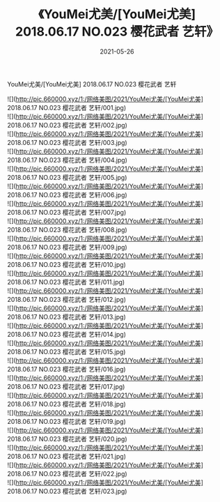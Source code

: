 ﻿---
layout: post
title:  《YouMei尤美/[YouMei尤美] 2018.06.17 NO.023 樱花武者 艺轩》
date:   2021-05-26
img: http://pic.660000.xyz/1:/网络美图/2021/YouMei尤美/[YouMei尤美] 2018.06.17 NO.023 樱花武者 艺轩/000.jpg
categories: [美女, 清纯, 唯美]
---

YouMei尤美/[YouMei尤美] 2018.06.17 NO.023 樱花武者 艺轩

 ![](http://pic.660000.xyz/1:/网络美图/2021/YouMei尤美/[YouMei尤美] 2018.06.17 NO.023 樱花武者 艺轩/001.jpg) <br>![](http://pic.660000.xyz/1:/网络美图/2021/YouMei尤美/[YouMei尤美] 2018.06.17 NO.023 樱花武者 艺轩/002.jpg) <br>![](http://pic.660000.xyz/1:/网络美图/2021/YouMei尤美/[YouMei尤美] 2018.06.17 NO.023 樱花武者 艺轩/003.jpg) <br>![](http://pic.660000.xyz/1:/网络美图/2021/YouMei尤美/[YouMei尤美] 2018.06.17 NO.023 樱花武者 艺轩/004.jpg) <br>![](http://pic.660000.xyz/1:/网络美图/2021/YouMei尤美/[YouMei尤美] 2018.06.17 NO.023 樱花武者 艺轩/005.jpg) <br>![](http://pic.660000.xyz/1:/网络美图/2021/YouMei尤美/[YouMei尤美] 2018.06.17 NO.023 樱花武者 艺轩/006.jpg) <br>![](http://pic.660000.xyz/1:/网络美图/2021/YouMei尤美/[YouMei尤美] 2018.06.17 NO.023 樱花武者 艺轩/007.jpg) <br>![](http://pic.660000.xyz/1:/网络美图/2021/YouMei尤美/[YouMei尤美] 2018.06.17 NO.023 樱花武者 艺轩/008.jpg) <br>![](http://pic.660000.xyz/1:/网络美图/2021/YouMei尤美/[YouMei尤美] 2018.06.17 NO.023 樱花武者 艺轩/009.jpg) <br>![](http://pic.660000.xyz/1:/网络美图/2021/YouMei尤美/[YouMei尤美] 2018.06.17 NO.023 樱花武者 艺轩/010.jpg) <br>![](http://pic.660000.xyz/1:/网络美图/2021/YouMei尤美/[YouMei尤美] 2018.06.17 NO.023 樱花武者 艺轩/011.jpg) <br>![](http://pic.660000.xyz/1:/网络美图/2021/YouMei尤美/[YouMei尤美] 2018.06.17 NO.023 樱花武者 艺轩/012.jpg) <br>![](http://pic.660000.xyz/1:/网络美图/2021/YouMei尤美/[YouMei尤美] 2018.06.17 NO.023 樱花武者 艺轩/013.jpg) <br>![](http://pic.660000.xyz/1:/网络美图/2021/YouMei尤美/[YouMei尤美] 2018.06.17 NO.023 樱花武者 艺轩/014.jpg) <br>![](http://pic.660000.xyz/1:/网络美图/2021/YouMei尤美/[YouMei尤美] 2018.06.17 NO.023 樱花武者 艺轩/015.jpg) <br>![](http://pic.660000.xyz/1:/网络美图/2021/YouMei尤美/[YouMei尤美] 2018.06.17 NO.023 樱花武者 艺轩/016.jpg) <br>![](http://pic.660000.xyz/1:/网络美图/2021/YouMei尤美/[YouMei尤美] 2018.06.17 NO.023 樱花武者 艺轩/017.jpg) <br>![](http://pic.660000.xyz/1:/网络美图/2021/YouMei尤美/[YouMei尤美] 2018.06.17 NO.023 樱花武者 艺轩/018.jpg) <br>![](http://pic.660000.xyz/1:/网络美图/2021/YouMei尤美/[YouMei尤美] 2018.06.17 NO.023 樱花武者 艺轩/019.jpg) <br>![](http://pic.660000.xyz/1:/网络美图/2021/YouMei尤美/[YouMei尤美] 2018.06.17 NO.023 樱花武者 艺轩/020.jpg) <br>![](http://pic.660000.xyz/1:/网络美图/2021/YouMei尤美/[YouMei尤美] 2018.06.17 NO.023 樱花武者 艺轩/021.jpg) <br>![](http://pic.660000.xyz/1:/网络美图/2021/YouMei尤美/[YouMei尤美] 2018.06.17 NO.023 樱花武者 艺轩/022.jpg) <br>![](http://pic.660000.xyz/1:/网络美图/2021/YouMei尤美/[YouMei尤美] 2018.06.17 NO.023 樱花武者 艺轩/023.jpg) <br>